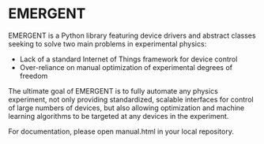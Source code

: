 # EMERGENT
EMERGENT is a Python library featuring device drivers and abstract classes seeking to solve two main problems in experimental physics:
* Lack of a standard Internet of Things framework for device control 
* Over-reliance on manual optimization of experimental degrees of freedom

The ultimate goal of EMERGENT is to fully automate any physics experiment, not only providing standardized, scalable interfaces for control of large numbers of devices, but also allowing optimization and machine learning algorithms to be targeted at any devices in the experiment.

For documentation, please open manual.html in your local repository.
